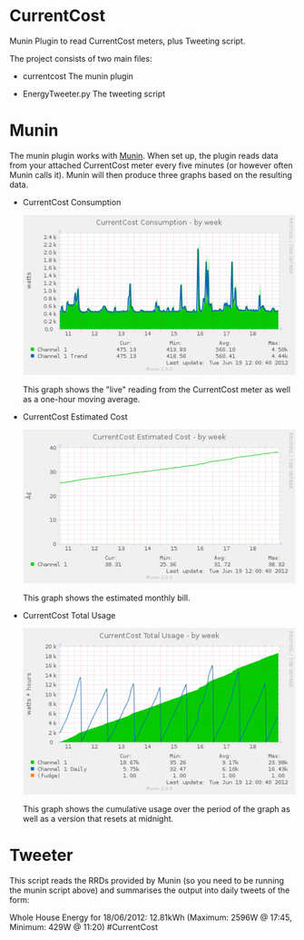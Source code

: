 CurrentCost
===========

Munin Plugin to read CurrentCost meters, plus Tweeting script.

The project consists of two main files:

* currentcost
  The munin plugin

* EnergyTweeter.py
  The tweeting script

Munin
=====

The munin plugin works with [Munin](http://munin-monitoring.org/). When set up, the plugin reads data from your attached CurrentCost meter every five minutes (or however often Munin calls it). Munin will then produce three graphs based on the resulting data.

* CurrentCost Consumption

  ![CurrentCost Consumption Weekly Graph](https://github.com/darac/CurrentCost/raw/master/images/currentcost-week.png)

  This graph shows the "live" reading from the CurrentCost meter as well as a one-hour moving average.

* CurrentCost Estimated Cost

  ![CurrentCost Estimated Cost Weekly Graph](https://github.com/darac/CurrentCost/raw/master/images/currentcost_cost-week.png)

  This graph shows the estimated monthly bill.

* CurrentCost Total Usage

  ![CurrentCost Total Usage Weekly Graph](https://github.com/darac/CurrentCost/raw/master/images/currentcost_cumulative-week.png)

  This graph shows the cumulative usage over the period of the graph as well as a version that resets at midnight.

Tweeter
=======

This script reads the RRDs provided by Munin (so you need to be running the munin script above) and summarises the output into daily tweets of the form:

  Whole House Energy for 18/06/2012: 12.81kWh (Maximum: 2596W @ 17:45, Minimum: 429W @ 11:20) #CurrentCost


